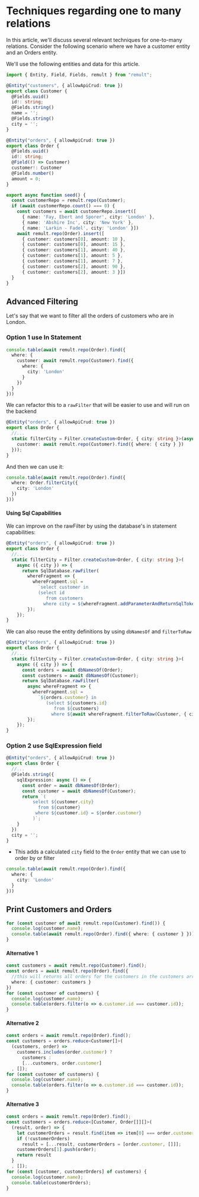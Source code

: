 # Techniques regarding one to many relations

In this article, we'll discuss several relevant techniques for one-to-many relations.
Consider the following scenario where we have a customer entity and an Orders entity.

We'll use the following entities and data for this article.
```ts
import { Entity, Field, Fields, remult } from "remult";

@Entity("customers", { allowApiCrud: true })
export class Customer {
  @Fields.uuid()
  id!: string;
  @Fields.string()
  name = '';
  @Fields.string()
  city = '';
}

@Entity("orders", { allowApiCrud: true })
export class Order {
  @Fields.uuid()
  id!: string;
  @Field(() => Customer)
  customer!: Customer
  @Fields.number()
  amount = 0;
}

export async function seed() {
  const customerRepo = remult.repo(Customer);
  if (await customerRepo.count() === 0) {
    const customers = await customerRepo.insert([
      { name: 'Fay, Ebert and Sporer', city: 'London' },
      { name: 'Abshire Inc', city: 'New York' },
      { name: 'Larkin - Fadel', city: 'London' }])
    await remult.repo(Order).insert([
      { customer: customers[0], amount: 10 },
      { customer: customers[0], amount: 15 },
      { customer: customers[1], amount: 40 },
      { customer: customers[1], amount: 5 },
      { customer: customers[1], amount: 7 },
      { customer: customers[2], amount: 90 },
      { customer: customers[2], amount: 3 }])
  }
}
```




## Advanced Filtering
Let's say that we want to filter all the orders of customers who are in London.

### Option 1 use In Statement
```ts
console.table(await remult.repo(Order).find({
  where: {
    customer: await remult.repo(Customer).find({
      where: {
        city: 'London'
      }
    })
  }
}))
```

We can refactor this to a `rawFilter` that will be easier to use and will run on the backend

```ts
@Entity("orders", { allowApiCrud: true })
export class Order {
  //...
  static filterCity = Filter.createCustom<Order, { city: string }>(async ({ city }) => ({
    customer: await remult.repo(Customer).find({ where: { city } })
  }));
}
```

And then we can use it:
```ts
console.table(await remult.repo(Order).find({
  where: Order.filterCity({
    city: 'London'
  })
}))
```

#### Using Sql Capabilities
We can improve on the rawFilter by using the database's in statement capabilities:
```ts
@Entity("orders", { allowApiCrud: true })
export class Order {
  //...
  static filterCity = Filter.createCustom<Order, { city: string }>(
    async ({ city }) => {
      return SqlDatabase.rawFilter(
        whereFragment => {
          whereFragment.sql =
            `select customer in 
            (select id 
               from customers 
              where city = ${whereFragment.addParameterAndReturnSqlToken(city)})`
        });
    });
}
```

We can also reuse the entity definitions by using `dbNamesOf` and `filterToRaw`
```ts
@Entity("orders", { allowApiCrud: true })
export class Order {
  //...
  static filterCity = Filter.createCustom<Order, { city: string }>(
    async ({ city }) => {
      const orders = await dbNamesOf(Order);
      const customers = await dbNamesOf(Customer);
      return SqlDatabase.rawFilter(
        async whereFragment => {
          whereFragment.sql =
            `${orders.customer} in 
               (select ${customers.id} 
                  from ${customers} 
                 where ${await whereFragment.filterToRaw(Customer, { city })})`
        });
    });
}
```

### Option 2 use SqlExpression field

```ts
@Entity("orders", { allowApiCrud: true })
export class Order {
  //...
  @Fields.string({
    sqlExpression: async () => {
      const order = await dbNamesOf(Order);
      const customer = await dbNamesOf(Customer);
      return `(
          select ${customer.city}
            from ${customer}
           where ${customer.id} = ${order.customer}
          )`;
    }
  })
  city = '';
}
```

* This adds a calculated `city` field to the `Order` entity that we can use to order by or filter

```ts
console.table(await remult.repo(Order).find({
  where: {
    city: 'London'
  }
}))
```




## Print Customers and Orders
```ts
for (const customer of await remult.repo(Customer).find()) {
  console.log(customer.name);
  console.table(await remult.repo(Order).find({ where: { customer } }));
}
```
#### Alternative 1
```ts
const customers = await remult.repo(Customer).find();
const orders = await remult.repo(Order).find({
  //this will returns all orders for the customers in the customers array
  where: { customer: customers }
})
for (const customer of customers) {
  console.log(customer.name);
  console.table(orders.filter(o => o.customer.id === customer.id));
}
```

#### Alternative 2
```ts
const orders = await remult.repo(Order).find();
const customers = orders.reduce<Customer[]>(
  (customers, order) =>
    customers.includes(order.customer) ?
      customers :
      [...customers, order.customer]
  , []);
for (const customer of customers) {
  console.log(customer.name);
  console.table(orders.filter(o => o.customer.id === customer.id));
}
```

#### Alternative 3
```ts
const orders = await remult.repo(Order).find();
const customers = orders.reduce<[Customer, Order[]][]>(
  (result, order) => {
    let customerOrders = result.find(item => item[0] === order.customer);
    if (!customerOrders)
      result = [...result, customerOrders = [order.customer, []]];
    customerOrders[1].push(order);
    return result
  }
  , []);
for (const [customer, customerOrders] of customers) {
  console.log(customer.name);
  console.table(customerOrders);
}
```
